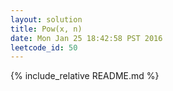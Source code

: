 ```yaml
---
layout: solution
title: Pow(x, n)
date: Mon Jan 25 18:42:58 PST 2016
leetcode_id: 50
---
```

{% include_relative README.md %}

